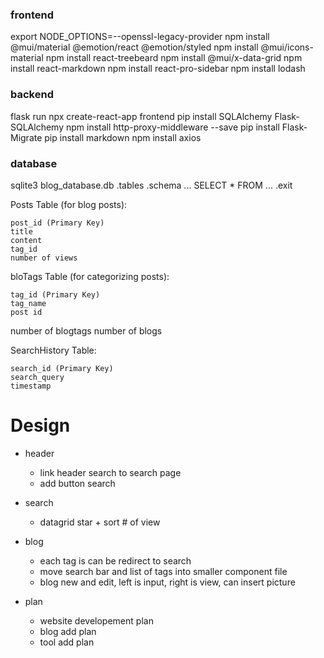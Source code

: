 ### frontend
export NODE_OPTIONS=--openssl-legacy-provider
npm install @mui/material @emotion/react @emotion/styled
npm install @mui/icons-material
npm install react-treebeard
npm install @mui/x-data-grid
npm install react-markdown
npm install react-pro-sidebar
npm install lodash


### backend
flask run
npx create-react-app frontend
pip install SQLAlchemy Flask-SQLAlchemy
npm install http-proxy-middleware --save
pip install Flask-Migrate
pip install markdown
npm install axios 


### database
sqlite3 blog_database.db
.tables     <!-- return ... -->
.schema ...
SELECT * FROM ...
.exit

Posts Table (for blog posts):

    post_id (Primary Key)
    title
    content
    tag_id
    number of views

bloTags Table (for categorizing posts):

    tag_id (Primary Key)
    tag_name
    post id


number of blogtags
number of blogs

SearchHistory Table:

    search_id (Primary Key)
    search_query
    timestamp


# Design
- header
    - link header search to search page
    - add button search

- search
    - datagrid star + sort # of view

- blog
    - each tag is can be redirect to search
    - move search bar and list of tags into smaller component file
    - blog new and edit, left is input, right is view, can insert picture

- plan
    - website developement plan
    - blog add plan
    - tool add plan